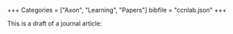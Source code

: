 +++
Categories = ["Axon", "Learning", "Papers"]
bibfile = "ccnlab.json"
+++

This is a draft of a journal article:


